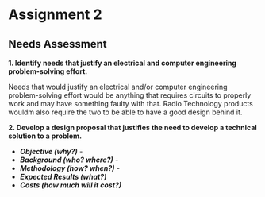 # Assignment 2
## Needs Assessment

**1. Identify needs that justify an electrical and computer engineering problem-solving effort.**

Needs that would justify an electrical and/or computer engineering problem-solving effort would be anything that requires circuits to properly work and may have something faulty with that. Radio Technology products wouldm also require the two to be able to have a good design behind it. 

**2. Develop a design proposal that justifies the need to develop a technical solution to a problem.**

* **_Objective (why?)_** - 
* **_Background (who? where?)_** - 
* **_Methodology (how? when?)_** - 
* **_Expected Results (what?)_** 
* **_Costs (how much will it cost?)_** 
